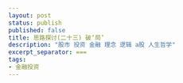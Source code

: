 ```yaml
---
layout: post
status: publish
published: false
title: 思路探讨(二十三) 破‘局’
description: "股市 投资 金融 理念 逻辑 a股 人生哲学"
excerpt_separator: ===
tags:
- 金融投资
---
```

